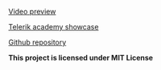 [Video preview](https://www.youtube.com/watch?v=t6Pgxk0oLw4&feature=youtu.be)

[Telerik academy showcase](http://best.telerikacademy.com)

[Github repository](https://github.com/ilievv/TheMovies-Database)


**This project is licensed under MIT License**
